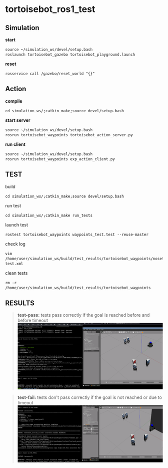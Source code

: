 # tortoisebot_ros1_test

## Simulation
**start**
```shell
source ~/simulation_ws/devel/setup.bash
roslaunch tortoisebot_gazebo tortoisebot_playground.launch
```

**reset**
```shell
rosservice call /gazebo/reset_world "{}"
```

## Action
**compile**
```shell
cd simulation_ws/;catkin_make;source devel/setup.bash
```

**start server**
```shell
source ~/simulation_ws/devel/setup.bash
rosrun tortoisebot_waypoints tortoisebot_action_server.py
```

**run client**
```shell
source ~/simulation_ws/devel/setup.bash
rosrun tortoisebot_waypoints exp_action_client.py
```

## TEST
build
```shell
cd simulation_ws/;catkin_make;source devel/setup.bash
```
run test
```shell
cd simulation_ws/;catkin_make run_tests
```
launch test
```
rostest tortoisebot_waypoints waypoints_test.test --reuse-master
```
check log
```shell
vim /home/user/simulation_ws/build/test_results/tortoisebot_waypoints/nosetests-test.xml
```
clean tests
```shell
rm -r /home/user/simulation_ws/build/test_results/tortoisebot_waypoints
```

## RESULTS
> **test-pass:** 
tests pass correctly if the goal is reached before and before timeout
![test-pass](pictures/ros1_pass.png)

> **test-fail:** 
tests don't pass correctly if the goal is not reached or due to timeout
![test-fail](pictures/ros1_fail.png)
